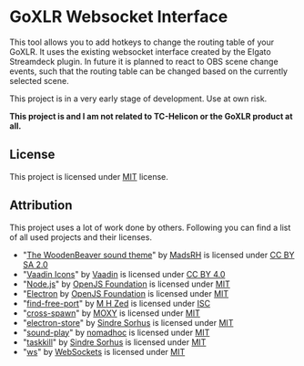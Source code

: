 GoXLR Websocket Interface
=========================

This tool allows you to add hotkeys to change the routing table of your GoXLR. It uses the existing websocket interface created by the Elgato Streamdeck plugin. In future it is planned to react to OBS scene change events, such that the routing table can be changed based on the currently selected scene.

This project is in a very early stage of development. Use at own risk.

**This project is and I am not related to TC-Helicon or the GoXLR product at all.**

License
-------
This project is licensed under [MIT](https://opensource.org/licenses/MIT) license.


Attribution
-----------
This project uses a lot of work done by others. Following you can find a list of all used projects and their licenses.
- "[The WoodenBeaver sound theme](https://github.com/madsrh/WoodenBeaver)" by [MadsRH](https://github.com/madsrh) is licensed under [CC BY SA 2.0](https://creativecommons.org/licenses/by-sa/2.0/)
- "[Vaadin Icons](https://github.com/vaadin/vaadin-icons)" by [Vaadin](https://github.com/vaadin) is licensed under [CC BY 4.0](https://creativecommons.org/licenses/by/4.0/)
- "[Node.js](https://nodejs.org/en/)" by [OpenJS Foundation](https://openjsf.org/) is licensed under [MIT](https://opensource.org/licenses/MIT)
- "[Electron](https://www.electronjs.org/) by [OpenJS Foundation](https://openjsf.org/) is licensed under [MIT](https://opensource.org/licenses/MIT)
- "[find-free-port](https://github.com/mhzed/find-free-port)" by [M H Zed](https://github.com/mhzed) is licensed under [ISC](https://opensource.org/licenses/ISC)
- "[cross-spawn](https://github.com/moxystudio/node-cross-spawn)" by [MOXY](https://github.com/moxystudio) is licensed under [MIT](https://opensource.org/licenses/MIT)
- "[electron-store](https://github.com/sindresorhus/electron-store)" by [Sindre Sorhus](https://github.com/sindresorhus) is licensed under [MIT](https://opensource.org/licenses/MIT)
- "[sound-play](https://github.com/nomadhoc/sound-play)" by [nomadhoc](https://github.com/nomadhoc) is licensed under [MIT](https://opensource.org/licenses/MIT)
- "[taskkill](https://github.com/sindresorhus/taskkill)" by [Sindre Sorhus](https://github.com/sindresorhus) is licensed under [MIT](https://opensource.org/licenses/MIT)
- "[ws](https://github.com/websockets/ws)" by [WebSockets](https://github.com/websockets) is licensed under [MIT](https://opensource.org/licenses/MIT)
